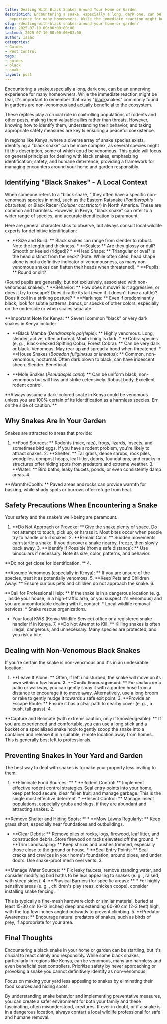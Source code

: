 ```yaml
---
title: Dealing With Black Snakes Around Your Home or Garden
description: Encountering a snake, especially a long, dark one, can be an unnerving
  experience for many homeowners. While the immediate reaction might be fear, it's...
slug: /dealing-with-black-snakes-around-your-home-or-garden/
date: 2025-07-10 00:00:00+00:00
lastmod: 2025-07-10 00:00:00+03:00
author: Isaac
categories:
- Guides
- Pest Control
tags:
- guides
- black
- snake
layout: post
---
```

Encountering a [snake](https://pestpolicy.com/best-drain-snakes/),especially a long, dark one, can be an unnerving experience for many homeowners. While the immediate reaction might be fear, it's important to remember that many "[black](https://pestpolicy.com/black-gutters-on-brick-house-ideas/)snakes" commonly found in gardens are non-venomous and actually beneficial to the ecosystem.

These reptiles play a crucial role in controlling populations of rodents and other pests, making them valuable allies rather than threats. However, knowing how to identify them, understanding their behavior, and taking appropriate safety measures are key to ensuring a peaceful coexistence.

In regions like Kenya, where a diverse array of snake species exists, identifying a "black snake" can be more complex, as several species might fit this description, some of which could be venomous. This guide will focus on general principles for dealing with black snakes, emphasizing identification, safety, and humane deterrence, providing a framework for managing encounters around your home and garden responsibly.

##  Identifying "Black Snakes" - A Local Context

When someone refers to a "black snake, " they often have a specific non-venomous species in mind, such as the Eastern Ratsnake (*Pantherophis obsoletus*) or Black Racer (*Coluber constrictor*) in North America. These are common and harmless. However, in Kenya, "black snake" can refer to a wider range of species, and accurate identification is paramount.

Here are general characteristics to observe, but always consult local wildlife experts for definitive identification:

* **Size and Build: ** Black snakes can range from slender to robust. Note the length and thickness. * **Scales: ** Are they glossy or dull? Smooth or keeled (ridged)? * **Head Shape: ** Triangular or oval? Is the head distinct from the neck? (Note: While often cited, head shape alone is not a definitive indicator of venomousness, as many non-venomous snakes can flatten their heads when threatened). * **Pupils: ** Round or slit?

(Round pupils are generally, but not exclusively, associated with non-venomous snakes). * **Behavior: ** How does it move? Is it aggressive, or does it try to escape? Does it rattle its tail (even if it doesn't have a rattle)? Does it coil in a striking posture? * **Markings: ** Even if predominantly black, look for subtle patterns, bands, or specks of other colors, especially on the underside or when scales separate.

**Important Note for Kenya: ** Several common "black" or very dark snakes in Kenya include:

* **Black Mamba (*Dendroaspis polylepis*): ** Highly venomous. Long, slender, active, often arboreal. Mouth lining is dark. * **Cobra species (e. g. , Black-necked Spitting Cobra, Forest Cobra): ** Can be very dark or black. Venomous. May rear up and spread a hood when threatened. * **House Snakes (*Boaedon fuliginosus* or *lineatus*): ** Common, non-venomous, nocturnal. Often dark brown to black, can have iridescent sheen. Slender. Beneficial.

* **Mole Snakes (*Pseudaspis cana*): ** Can be uniform black, non-venomous but will hiss and strike defensively. Robust body. Excellent rodent control.

**Always assume a dark-colored snake in Kenya could be venomous unless you are 100% certain of its identification as a harmless species. Err on the side of caution. **

##  Why Snakes Are In Your Garden

Snakes are attracted to areas that provide:

1. **Food Sources: ** Rodents (mice, rats), frogs, lizards, insects, and sometimes bird eggs. If you have a rodent problem, you're likely to attract snakes. 2. **Shelter: ** Tall grass, dense shrubs, rock piles, woodpiles, compost heaps, leaf litter, debris, foundations, and cracks in structures offer hiding spots from predators and extreme weather. 3. **Water: ** Bird baths, leaky faucets, ponds, or even consistently damp areas. 4.

**Warmth/Coolth: ** Paved areas and rocks can provide warmth for basking, while shady spots or burrows offer refuge from heat.

##  Safety Precautions When Encountering a Snake

Your safety and the snake's well-being are paramount.

1. **Do Not Approach or Provoke: ** Give the snake plenty of space. Do not attempt to touch, pick up, or harass it. Most bites occur when people try to handle or kill snakes. 2. **Remain Calm: ** Sudden movements can startle a snake. If you discover a snake nearby, freeze, then slowly back away. 3. **Identify if Possible (from a safe distance): ** Use binoculars if necessary. Note its size, color, patterns, and behavior.

**Do not get close for identification. ** 4.

**Assume Venomous (especially in Kenya): ** If you are unsure of the species, treat it as potentially venomous. 5. **Keep Pets and Children Away: ** Ensure curious pets and children do not approach the snake. 6.

**Call for Professional Help: ** If the snake is in a dangerous location (e. g. , inside your house, in a high-traffic area, or you suspect it's venomous) and you are uncomfortable dealing with it, contact: * Local wildlife removal services. * Snake rescue organizations.

* Your local KWS (Kenya Wildlife Service) office or a registered snake handler if in Kenya. 7. **Do Not Attempt to Kill: ** Killing snakes is often illegal, dangerous, and unnecessary. Many species are protected, and you risk a bite.

##  Dealing with Non-Venomous Black Snakes

If you're certain the snake is non-venomous and it's in an undesirable location:

1. **Leave It Alone: ** Often, if left undisturbed, the snake will move on its own within a few hours. 2. **Gentle Encouragement: ** For snakes on a patio or walkway, you can gently spray it with a garden hose from a distance to encourage it to move away. Alternatively, use a long broom or rake to gently nudge it towards a safe exit point. 3. **Provide an Escape Route: ** Ensure it has a clear path to nearby cover (e. g. , a bush, tall grass). 4.

**Capture and Relocate (with extreme caution, only if knowledgeable): ** If you are experienced and comfortable, you can use a long stick and a bucket or a specialized snake hook to gently scoop the snake into a container and release it in a suitable, remote location away from homes. This is generally best left to professionals.

##  Preventing Snakes in Your Yard and Garden

The best way to deal with snakes is to make your property less inviting to them.

1. **Eliminate Food Sources: ** * **Rodent Control: ** Implement effective rodent control strategies. Seal entry points into your home, keep pet food secure, clear fallen fruit, and manage garbage. This is the single most effective deterrent. * **Insect Control: ** Manage insect populations, especially grubs and slugs, if they are abundant and attracting snakes. 2.

**Remove Shelter and Hiding Spots: ** * **Mow Lawns Regularly: ** Keep grass short, especially near foundations and outbuildings.

* **Clear Debris: ** Remove piles of rocks, logs, firewood, leaf litter, and construction debris. Store firewood on racks elevated off the ground. * **Trim Landscaping: ** Keep shrubs and bushes trimmed, especially those close to the ground or house. * **Seal Entry Points: ** Seal cracks and crevices in your home's foundation, around pipes, and under doors. Use snake-proof mesh over vents. 3.

**Manage Water Sources: ** Fix leaky faucets, remove standing water, and consider modifying bird baths to be less appealing to snakes (e. g. , raised, with steep sides). 4. **Physical Barriers (for specific areas): ** * For highly sensitive areas (e. g. , children's play areas, chicken coops), consider installing snake fencing.

This is typically a fine-mesh hardware cloth or similar material, buried at least 15-30 cm (6-12 inches) deep and extending 60-90 cm (2-3 feet) high, with the top few inches angled outwards to prevent climbing. 5. **Predator Awareness: ** Encourage natural predators of snakes, such as birds of prey, if appropriate for your area.

##  Final Thoughts

Encountering a black snake in your home or garden can be startling, but it's crucial to react calmly and responsibly. While some black snakes, particularly in regions like Kenya, can be venomous, many are harmless and even beneficial pest controllers. Prioritize safety by never approaching or provoking a snake you cannot definitively identify as non-venomous.

Focus on making your yard less appealing to snakes by eliminating their food sources and hiding spots.

By understanding snake behavior and implementing preventative measures, you can create a safer environment for both your family and these fascinating, often misunderstood, creatures. If ever in doubt, or if a snake is in a dangerous location, always contact a local wildlife professional for safe and humane removal.
